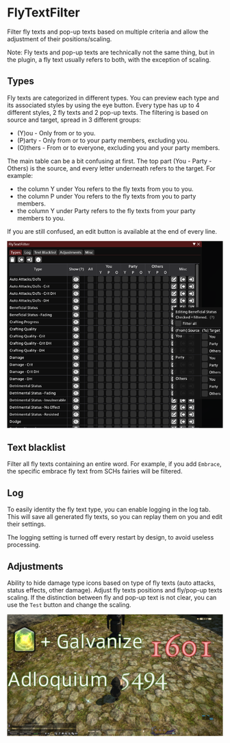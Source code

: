 # FlyTextFilter

Filter fly texts and pop-up texts based on multiple criteria and allow the adjustment of their positions/scaling.

Note: Fly texts and pop-up texts are technically not the same thing, but in the plugin, a fly text usually refers to both, with the exception of scaling.

## Types
Fly texts are categorized in different types.
You can preview each type and its associated styles by using the eye button. Every type has up to 4 different styles, 2 fly texts and 2 pop-up texts.
The filtering is based on source and target, spread in 3 different groups:
<ul>
  <li>(Y)ou - Only from or to you.</li>
  <li>(P)arty - Only from or to your party members, excluding you.</li>
  <li>(O)thers - From or to everyone, excluding you and your party members.</li>
</ul>
The main table can be a bit confusing at first.
The top part (You - Party - Others) is the source, and every letter underneath refers to the target.
For example:
<ul>
  <li>the column Y under You refers to the fly texts from you to you.</li>
  <li>the column P under You refers to the fly texts from you to party members.</li>
  <li>the column Y under Party refers to the fly texts from your party members to you.</li>
</ul>

If you are still confused, an edit button is available at the end of every line. 

![types](https://github.com/Aireil/FlyTextFilter/raw/master/res/types.png)

## Text blacklist
Filter all fly texts containing an entire word. For example, if you add `Embrace`, the specific embrace fly text from SCHs fairies will be filtered.

## Log
To easily identity the fly text type, you can enable logging in the log tab.
This will save all generated fly texts, so you can replay them on you and edit their settings.

The logging setting is turned off every restart by design, to avoid useless processing.

## Adjustments
Ability to hide damage type icons based on type of fly texts (auto attacks, status effects, other damage).
Adjust fly texts positions and fly/pop-up texts scaling.
If the distinction between fly and pop-up text is not clear, you can use the `Test` button and change the scaling.

![scaling](https://github.com/Aireil/FlyTextFilter/raw/master/res/scaling.png)
